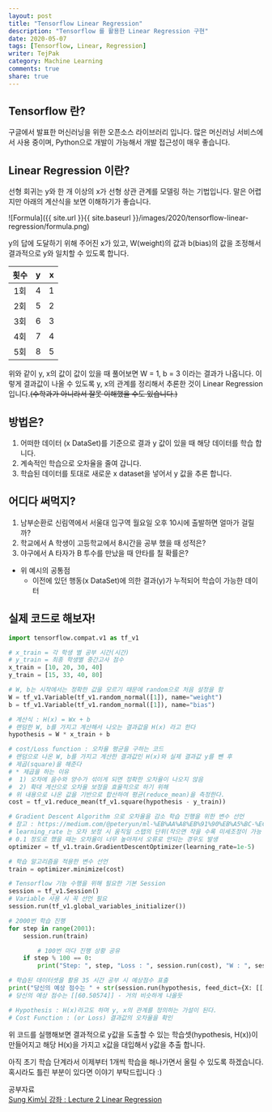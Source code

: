 ```yaml
---
layout: post
title: "Tensorflow Linear Regression"
description: "Tensorflow 를 활용한 Linear Regression 구현"
date: 2020-05-07
tags: [Tensorflow, Linear, Regression]
writer: TejPak
category: Machine Learning
comments: true
share: true
---
```


## Tensorflow 란?

  구글에서 발표한 머신러닝을 위한 오픈소스 라이브러리 입니다.  많은 머신러닝 서비스에서 사용 중이며, Python으로 개발이 가능해서 개발 접근성이 매우 좋습니다.

## Linear Regression 이란?

  선형 회귀는 y와 한 개 이상의 x가 선형 상관 관계를 모델링 하는 기법입니다.  말은 어렵지만 아래의 계산식을 보면 이해하기가 좋습니다. 

![Formula]({{ site.url }}{{ site.baseurl }}/images/2020/tensorflow-linear-regression/formula.png)

  y의 답에 도달하기 위해 주어진 x가 있고, W(weight)의 값과 b(bias)의 값을 조정해서 결과적으로 y와 일치할 수 있도록 합니다.

|  <center>횟수</center> |  <center>y</center> |  <center>x</center> |
|:--------|:--------:|--------:|
| <center>1회</center> | <center>4</center> | <center>1</center> |
| <center>2회</center> | <center>5</center> | <center>2</center> |
| <center>3회</center> | <center>6</center> | <center>3</center> |
| <center>4회</center> | <center>7</center> | <center>4</center> |
| <center>5회</center> | <center>8</center> | <center>5</center> |

  위와 같이 y, x의 값이 값이 있을 때 풀어보면 W = 1, b = 3 이라는 결과가 나옵니다.  이렇게 결과값이 나올 수 있도록 y, x의 관계를 정리해서 추론한 것이 Linear Regression 입니다.~~(수학과가 아니라서 잘못 이해했을 수도 있습니다.)~~

## 방법은?

1. 어떠한 데이터 (x DataSet)를 기준으로 결과 y 값이 있을 때 해당 데이터를 학습 합니다.
2. 계속적인 학습으로 오차율을 줄여 갑니다.
3. 학습된 데이터를 토대로 새로운 x dataset을 넣어서 y 값을 추론 합니다.

## 어디다 써먹지?

1. 남부순환로 신림역에서 서울대 입구역 월요일 오후 10시에 출발하면 얼마가 걸릴까?
2. 학교에서 A 학생이 고등학교에서 8시간을 공부 했을 때 성적은?
3. 야구에서 A 타자가 B 투수를 만났을 때 안타를 칠 확률은?
- 위 예시의 공통점
    - 이전에 있던 행동(x DataSet)에 의한 결과(y)가 누적되어 학습이 가능한 데이터

## 실제 코드로 해보자!

```python
import tensorflow.compat.v1 as tf_v1

# x_train = 각 학생 별 공부 시간(시간)
# y_train = 최종 학생별 중간고사 점수
x_train = [10, 20, 30, 40]
y_train = [15, 33, 40, 80]

# W, b는 시작에서는 정확한 값을 모르기 때문에 random으로 처음 설정을 함
W = tf_v1.Variable(tf_v1.random_normal([1]), name="weight")
b = tf_v1.Variable(tf_v1.random_normal([1]), name="bias")

# 계산식 : H(x) = Wx + b
# 랜덤한 W, b를 가지고 계산해서 나오는 결과값을 H(x) 라고 한다
hypothesis = W * x_train + b

# cost/Loss function : 오차율 평균을 구하는 코드
# 랜덤으로 나온 W, b를 가지고 계산한 결과값인 H(x)와 실제 결과값 y를 뺀 후
# 제곱(square)을 해준다
# * 제곱을 하는 이유
#  1) 오차에 음수와 양수가 섞이게 되면 정확한 오차율이 나오지 않음
#  2) 확대 계산으로 오차율 보정을 효율적으로 하기 위해
# 위 내용으로 나온 값을 기반으로 합산하여 평균(reduce_mean)을 측정한다.
cost = tf_v1.reduce_mean(tf_v1.square(hypothesis - y_train))

# Gradient Descent Algorithm 으로 오차율을 감소 학습 진행을 위한 변수 선언
# 참고 : https://medium.com/@peteryun/ml-%EB%AA%A8%EB%91%90%EB%A5%BC-%EC%9C%84%ED%95%9C-tensorflow-3-gradient-descent-algorithm-%EA%B8%B0%EB%B3%B8-c0688208fc59
# learning_rate 는 오차 보정 시 움직일 스탭의 단위(작으면 작을 수록 미세조정이 가능 다만 횟수가 늘어나야 안정적이 되는것 같음)
# 0.1 정도로 했을 때는 오차율이 너무 높아져서 오류로 안되는 경우도 발생
optimizer = tf_v1.train.GradientDescentOptimizer(learning_rate=1e-5)

# 학습 알고리즘을 적용한 변수 선언
train = optimizer.minimize(cost)

# Tensorflow 기능 수행을 위해 필요한 기본 Session
session = tf_v1.Session()
# Variable 사용 시 꼭 선언 필요
session.run(tf_v1.global_variables_initializer())

# 2000번 학습 진행
for step in range(2001):
    session.run(train)

		# 100번 마다 진행 상황 공유
    if step % 100 == 0:
        print("Step: ", step, "Loss : ", session.run(cost), "W : ", session.run(W), "b : ", session.run(b))

# 학습된 데이터셋을 활용 35 시간 공부 시 예상점수 표출 
print("당신의 예상 점수는 " + str(session.run(hypothesis, feed_dict={X: [[35.]]})))
# 당신의 예상 점수는 [[60.50574]] - 거의 비슷하게 나올듯

# Hypothesis : H(x)라고도 하며 y, x의 관계를 정의하는 가설이 된다.
# Cost Function : (or Loss) 결과값의 오차율을 확인
```

위 코드를 실행해보면 결과적으로 y값을 도출할 수 있는 학습셋(hypothesis, H(x))이 만들어지고 해당 H(x)을 가지고 x값을 대입해서 y값을 추출 합니다.

아직 초기 학습 단계라서 이제부터 1개씩 학습을 해나가면서 올릴 수 있도록 하겠습니다.
혹시라도 틀린 부분이 있다면 이야기 부탁드립니다 :)

공부자료  
[Sung Kim님 강좌 : Lecture 2 Linear Regression](https://www.youtube.com/watch?v=Hax03rCn3UI)